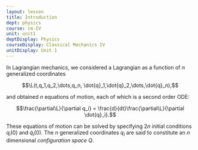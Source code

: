 ```yaml
---
layout: lesson
title: Introduction
dept: physics
course: cm-IV
unit: unit1
deptDisplay: Physics
courseDisplay: Classical Mechanics IV
unitDisplay: Unit 1
---
```


In Lagrangian mechanics, we considered a Lagrangian as a function of $n$ generalized coordinates

$$\L(t,q_1,q_2,\dots,q_n, \dot{q}_1,\dot{q}_2,\dots,\dot{q}_n),$$

and obtained $n$ equations of motion, each of which is a second order ODE:

$$\frac{\partial\L}{\partial q_i} = \frac{d}{dt}\frac{\partial\L}{\partial \dot{q}_i}.$$

These equations of motion can be solved by specifying $2n$ initial conditions $q_i(0)$ and $\dot{q}_i(0)$. The $n$ generalized coordinates $q_i$ are said to constitute an $n$ dimensional *configuration space* $Q$. 
